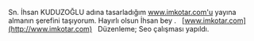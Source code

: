 
Sn. İhsan KUDUZOĞLU adına tasarladığım www.imkotar.com'u yayına almanın şerefini taşıyorum. Hayırlı olsun İhsan bey .   [www.imkotar.com](http://www.imkotar.com)   Düzenleme; Seo çalışması yapıldı.